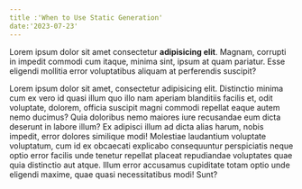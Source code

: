 ```yaml
---
title :'When to Use Static Generation'
date:'2023-07-23'
---
```


Lorem ipsum dolor sit amet consectetur **adipisicing elit**. Magnam, corrupti in impedit commodi cum itaque, minima sint, ipsum at quam pariatur. Esse eligendi mollitia error voluptatibus aliquam at perferendis suscipit?

Lorem ipsum dolor sit amet, consectetur adipisicing elit. Distinctio minima cum ex vero id quasi illum quo illo nam aperiam blanditiis facilis et, odit voluptate, dolorem, officia suscipit magni commodi repellat eaque autem nemo ducimus? Quia doloribus nemo maiores iure recusandae eum dicta deserunt in labore illum? Ex adipisci illum ad dicta alias harum, nobis impedit, error dolores similique modi! Molestiae laudantium voluptate voluptatum, cum id ex obcaecati explicabo consequuntur perspiciatis neque optio error facilis unde tenetur repellat placeat repudiandae voluptates quae quia distinctio aut atque. Illum error accusamus cupiditate totam optio unde eligendi maxime, quae quasi necessitatibus modi! Sunt?
